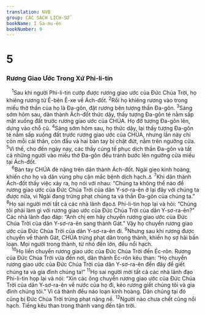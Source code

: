 ```yaml
---
translation: NVB
group: CÁC SÁCH LỊCH-SỬ
bookName: I Sa-mu-ên 
bookNumber: 9
---
```


<div class="title"><h1>5</h1><h3>Rương Giao Ước Trong Xứ Phi-li-tin </h3></div>
<span class="verse 1sa_5_1"> <sup>1</sup>Sau khi người Phi-li-tin cướp được rương giao ước của Đức Chúa Trời, họ khiêng rương từ Ê-bên Ê-xe về Ách-đốt. </span>
<span class="verse 1sa_5_2"><sup>2</sup>Rồi họ khiêng rương vào trong miếu thờ thần của họ là Đa-gôn, đặt rương bên tượng thần Đa-gôn. </span>
<span class="verse 1sa_5_3"><sup>3</sup>Sáng sớm hôm sau, dân thành Ách-đốt thức dậy, thấy tượng Đa-gôn té nằm sấp mặt xuống đất trước rương giao ước của CHÚA. Họ đỡ tượng Đa-gôn lên, dựng vào chỗ cũ. </span>
<span class="verse 1sa_5_4"><sup>4</sup>Sáng sớm hôm sau, họ thức dậy, lại thấy tượng Đa-gôn té nằm sấp xuống đất trước rương giao ước của CHÚA, nhưng lần này chỉ còn mỗi cái thân, còn đầu và hai bàn tay bị chặt đứt, nằm trên ngưỡng cửa. </span>
<span class="verse 1sa_5_5"><sup>5</sup>Vì thế, cho đến ngày nay, các thầy cúng tế phục dịch thần Đa-gôn và tất cả những người vào miếu thờ Đa-gôn đều tránh bước lên ngưỡng cửa miếu tại Ách-đốt. <br/></span>
<span class="verse 1sa_5_6"> <sup>6</sup>Bàn tay CHÚA đè nặng trên dân thành Ách-đốt. Ngài gieo kinh hoàng, khiến cho họ và dân vùng phụ cận mắc bệnh dịch hạch.<a data-toggle="tooltip" data-placement="bottom" title="Theo Qere: bệnh trĩ">⚓</a></span>
<span class="verse 1sa_5_7"><sup>7</sup>Khi dân thành Ách-đốt thấy việc xảy ra, họ nói với nhau: “Chúng ta không thể nào để rương giao ước của Đức Chúa Trời của dân Y-sơ-ra-ên ở lại đây với chúng ta được nữa, vì Ngài đang trừng phạt chúng ta và thần Đa-gôn của chúng ta.” </span>
<span class="verse 1sa_5_8"><sup>8</sup>Họ sai người mời tất cả các nhà lãnh đạo<a data-toggle="tooltip" data-placement="bottom" title="Ctd: các vua">⚓</a> Phi-li-tin họp lại và hỏi: “Chúng tôi phải làm gì với rương giao ước của Đức Chúa Trời của dân Y-sơ-ra-ên?” Các nhà lãnh đạo đáp: “Anh chị em hãy chuyển rương giao ước của Đức Chúa Trời của dân Y-sơ-ra-ên sang thành Gát.” Vậy họ chuyển rương giao ước của Đức Chúa Trời của dân Y-sơ-ra-ên đi. </span>
<span class="verse 1sa_5_9"><sup>9</sup>Nhưng sau khi rương được chuyển về thành Gát, CHÚA trừng phạt dân trong thành, khiến họ sợ hãi bấn loạn. Mọi người trong thành, từ nhỏ đến lớn, đều nổi hạch. <br/></span>
<span class="verse 1sa_5_10"> <sup>10</sup>Họ liền chuyển rương giao ước của Đức Chúa Trời đến Éc-rôn. Rương của Đức Chúa Trời vừa đến nơi, dân thành Éc-rôn kêu than: “Họ chuyển rương giao ước của Đức Chúa Trời của dân Y-sơ-ra-ên đến đây để giết chúng ta và gia đình chúng ta!” </span>
<span class="verse 1sa_5_11"><sup>11</sup>Họ sai người mời tất cả các nhà lãnh đạo Phi-li-tin họp lại và nói: “Xin các ông chuyển rương giao ước của Đức Chúa Trời của dân Y-sơ-ra-ên về nước của họ đi, kẻo rương giết chúng tôi và gia đình chúng tôi.” Vì cả thành đều náo loạn kinh hoàng. Dân chúng tại đó cũng bị Đức Chúa Trời trừng phạt nặng nề. </span>
<span class="verse 1sa_5_12"><sup>12</sup>Người nào chưa chết cũng nổi hạch. Tiếng kêu than trong thành vang đến tận trời. <br/></span>

